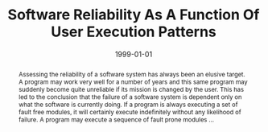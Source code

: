 ---
title: "Software Reliability As A Function Of User Execution Patterns"
abstract: "Assessing the reliability of a software system has always been an elusive target. A program may work very well for a number of years and this same program may suddenly become quite unreliable if its mission is changed by the user. This has led to the conclusion that the failure of a software system is dependent only on what the software is currently doing. If a program is always executing a set of fault free modules, it will certainly execute indefinitely without any likelihood of failure. A program may execute a sequence of fault prone modules …"
date: 1999-01-01
venue: "32nd Annual Hawaii International Conference on System Sciences (HICSS-32), January 5-8, 1999, Maui, Hawaii, USA"
paperurl: https://ieeexplore.ieee.org/abstract/document/772984/
authors: "John C. Munson and Sebastian G. Elbaum"
awards: ""
---